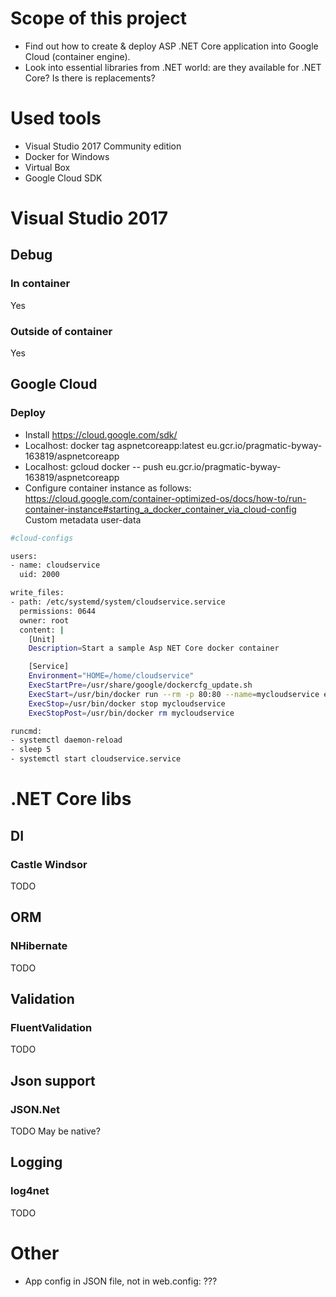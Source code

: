 # Scope of this project
* Find out how to create & deploy ASP .NET Core application into Google Cloud (container engine).
* Look into essential libraries from .NET world: are they available for .NET Core? Is there is replacements?

# Used tools
* Visual Studio 2017 Community edition
* Docker for Windows
* Virtual Box
* Google Cloud SDK

# Visual Studio 2017
## Debug
### In container
Yes
### Outside of container
Yes

## Google Cloud
### Deploy
* Install https://cloud.google.com/sdk/
* Localhost: docker tag aspnetcoreapp:latest eu.gcr.io/pragmatic-byway-163819/aspnetcoreapp
* Localhost: gcloud docker -- push eu.gcr.io/pragmatic-byway-163819/aspnetcoreapp
* Configure container instance as follows: https://cloud.google.com/container-optimized-os/docs/how-to/run-container-instance#starting_a_docker_container_via_cloud-config
Custom metadata
user-data
```sh
#cloud-configs

users:
- name: cloudservice
  uid: 2000

write_files:
- path: /etc/systemd/system/cloudservice.service
  permissions: 0644
  owner: root
  content: |
    [Unit]
    Description=Start a sample Asp NET Core docker container

    [Service]
    Environment="HOME=/home/cloudservice"
    ExecStartPre=/usr/share/google/dockercfg_update.sh
    ExecStart=/usr/bin/docker run --rm -p 80:80 --name=mycloudservice eu.gcr.io/pragmatic-byway-163819/aspnetcoreapp:latest /bin/sleep 3600
    ExecStop=/usr/bin/docker stop mycloudservice
    ExecStopPost=/usr/bin/docker rm mycloudservice

runcmd:
- systemctl daemon-reload
- sleep 5
- systemctl start cloudservice.service
```

# .NET Core libs
## DI
### Castle Windsor
TODO
## ORM
### NHibernate
TODO
## Validation
### FluentValidation
TODO

## Json support
### JSON.Net
TODO
May be native?

## Logging
### log4net
TODO

# Other
* App config in JSON file, not in web.config: ???